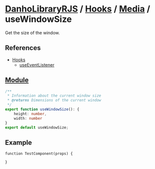 # [DanhoLibraryRJS](../../index.md) / [Hooks](../index.md) / [Media](index.md) / useWindowSize
Get the size of the window.

## References
* [Hooks](../index.md)
    * [useEventListener](../Events/useEventListener.md)

## [Module](../../../src/hooks/media/useWindowSize.ts)
```ts
/**
 * Information about the current window size
 * @returns Dimensions of the current window
 */
export function useWindowSize(): {
    height: number,
    width: number
}
export default useWindowSize;
```

## Example
```tsx
function TestComponent(props) {

}
```
